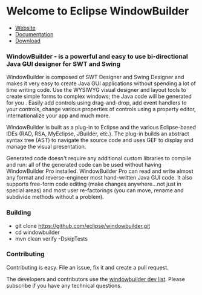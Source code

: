 # Welcome to Eclipse WindowBuilder
* [Website](https://www.eclipse.org/windowbuilder/)
* [Documentation](https://help.eclipse.org/2019-12/index.jsp?topic=%2Forg.eclipse.wb.doc.user%2Fhtml%2Findex.html&cp%3D94)
* [Download](https://www.eclipse.org/windowbuilder/download.php)

### WindowBuilder - is a powerful and easy to use bi-directional Java GUI designer for SWT and Swing

WindowBuilder is composed of SWT Designer and Swing Designer and makes it very easy to create
Java GUI applications without spending a lot of time writing code. Use the WYSIWYG visual designer
and layout tools to create simple forms to complex windows; the Java code will be generated for you
. Easily add controls using drag-and-drop, add event handlers to your controls, change various
properties of controls using a property editor, internationalize your app and much more.

WindowBuilder is built as a plug-in to Eclipse and the various Eclipse-based IDEs
(RAD, RSA, MyEclipse, JBuilder, etc.). The plug-in builds an abstract syntax tree (AST) to
navigate the source code and uses GEF to display and manage the visual presentation.

Generated code doesn't require any additional custom libraries to compile and run: 
all of the generated code can be used without having WindowBuilder Pro installed. 
WindowBuilder Pro can read and write almost any format and reverse-engineer most hand-written 
Java GUI code. It also supports free-form code editing (make changes anywhere...not just in 
special areas) and most user re-factorings (you can move, rename and subdivide methods 
without a problem).

### Building
* git clone https://github.com/eclipse/windowbuilder.git
* cd windowbuilder
* mvn clean verify -DskipTests

### Contributing
Contributing is easy. File an issue, fix it and create a pull request.

The developers and contributors use the [windowbuilder dev list](https://accounts.eclipse.org/mailing-list/wb-dev). Please subscribe if you have any technical questions. 
